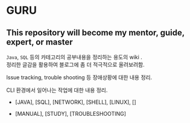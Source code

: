 # GURU
## This repository will become my mentor, guide, expert, or master

`Java`, `SQL` 등의 카테고리의 공부내용을 정리하는 용도의 wiki .<br>
정리한 글감을 활용하여 블로그에 좀 더 적극적으로 올려보려함.

Issue tracking, trouble shooting 등 장애상황에 대한 내용 정리.

CLI 환경에서 일어나는 작업에 대한 내용 정리.


- [JAVA], [SQL], [NETWORK], [SHELL], [LINUX], []

- [MANUAL], [STUDY], [TROUBLESHOOTING]
